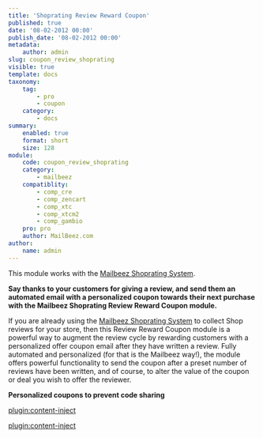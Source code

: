 ```yaml
---
title: 'Shoprating Review Reward Coupon'
published: true
date: '08-02-2012 00:00'
publish_date: '08-02-2012 00:00'
metadata:
    author: admin
slug: coupon_review_shoprating
visible: true
template: docs
taxonomy:
    tag:
        - pro
        - coupon
    category:
        - docs
summary:
    enabled: true
    format: short
    size: 128
module:
    code: coupon_review_shoprating
    category:
        - mailbeez
    compatiblity:
        - comp_cre
        - comp_zencart
        - comp_xtc
        - comp_xtcm2        
        - comp_gambio
    pro: pro
    author: MailBeez.com
author:
    name: admin
---
```


This module works with the [Mailbeez Shoprating System](/dokumentation/configbeez/config_shopvoting/).

**Say thanks to your customers for giving a review, and send them an automated email with a personalized coupon towards their next purchase with the Mailbeez Shoprating Review Reward Coupon module.**

If you are already using the [Mailbeez Shoprating System](/dokumentation/configbeez/config_shopvoting/) to collect Shop reviews for your store, then this Review Reward Coupon module is a powerful way to augment the review cycle by rewarding customers with a personalized offer coupon email after they have written a review. Fully automated and personalized (for that is the Mailbeez way!), the module offers powerful functionality to send the coupon after a preset number of reviews have been written, and of course, to alter the value of the coupon or deal you wish to offer the reviewer.

**Personalized coupons to prevent code sharing**


[plugin:content-inject](/content_blocks/pro_coupon)

[plugin:content-inject](/content_blocks/pro_responsive_template)
